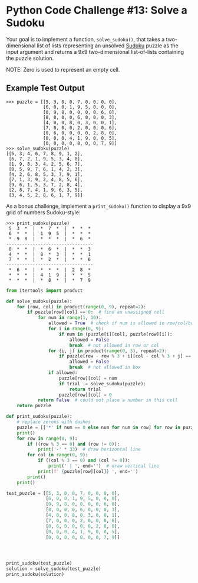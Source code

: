 # Python Code Challenge #13: Solve a Sudoku

Your goal is to implement a function, `solve_sudoku()`, that takes a two-dimensional list of lists representing an unsolved [Sudoku](https://en.wikipedia.org/wiki/Sudoku) puzzle as the input argument and returns a 9x9 two-dimensional list-of-lists containing the puzzle solution.

NOTE: Zero is used to represent an empty cell.

## Example Test Output

```console
>>> puzzle = [[5, 3, 0, 0, 7, 0, 0, 0, 0],
              [6, 0, 0, 1, 9, 5, 0, 0, 0],
              [0, 9, 8, 0, 0, 0, 0, 6, 0],
              [8, 0, 0, 0, 6, 0, 0, 0, 3],
              [4, 0, 0, 8, 0, 3, 0, 0, 1],
              [7, 0, 0, 0, 2, 0, 0, 0, 6],
              [0, 6, 0, 0, 0, 0, 2, 8, 0],
              [0, 0, 0, 4, 1, 9, 0, 0, 5],
              [0, 0, 0, 0, 8, 0, 0, 7, 9]]
>>> solve_sudoku(puzzle)
[[5, 3, 4, 6, 7, 8, 9, 1, 2],
 [6, 7, 2, 1, 9, 5, 3, 4, 8],
 [1, 9, 8, 3, 4, 2, 5, 6, 7],
 [8, 5, 9, 7, 6, 1, 4, 2, 3],
 [4, 2, 6, 8, 5, 3, 7, 9, 1],
 [7, 1, 3, 9, 2, 4, 8, 5, 6],
 [9, 6, 1, 5, 3, 7, 2, 8, 4],
 [2, 8, 7, 4, 1, 9, 6, 3, 5],
 [3, 4, 5, 2, 8, 6, 1, 7, 9]]
```

As a bonus challenge, implement a `print_sudoku()` function to display a 9x9 grid of numbers Sudoku-style:

```console
>>> print_sudoku(puzzle)
 5  3  *  |  *  7  *  |  *  *  *
 6  *  *  |  1  9  5  |  *  *  *
 *  9  8  |  *  *  *  |  *  6  *
---------------------------------
 8  *  *  |  *  6  *  |  *  *  3
 4  *  *  |  8  *  3  |  *  *  1
 7  *  *  |  *  2  *  |  *  *  6
---------------------------------
 *  6  *  |  *  *  *  |  2  8  *
 *  *  *  |  4  1  9  |  *  *  5
 *  *  *  |  *  8  *  |  *  7  9
```

```py
from itertools import product

def solve_sudoku(puzzle):
    for (row, col) in product(range(0, 9), repeat=2):
        if puzzle[row][col] == 0:  # find an unassigned cell
            for num in range(1, 10):
                allowed = True  # check if num is allowed in row/col/box
                for i in range(0, 9):
                    if num in (puzzle[i][col], puzzle[row][i]):
                        allowed = False
                        break  # not allowed in row or col
                for (i, j) in product(range(0, 3), repeat=2):
                    if puzzle[row - row % 3 + i][col - col % 3 + j] == num:
                        allowed = False
                        break  # not allowed in box
                if allowed:
                    puzzle[row][col] = num
                    if trial := solve_sudoku(puzzle):
                        return trial
                    puzzle[row][col] = 0
            return False  # could not place a number in this cell
    return puzzle

def print_sudoku(puzzle):
    # replace zeroes with dashes
    puzzle = [['*' if num == 0 else num for num in row] for row in puzzle]
    print()
    for row in range(0, 9):
        if ((row % 3 == 0) and (row != 0)):
            print('-' * 33)  # draw horizontal line
        for col in range(0, 9):
            if ((col % 3 == 0) and (col != 0)):
                print(' | ', end='')  # draw vertical line
            print(f' {puzzle[row][col]} ', end='')
        print()
    print()

test_puzzle = [[5, 3, 0, 0, 7, 0, 0, 0, 0],
               [6, 0, 0, 1, 9, 5, 0, 0, 0],
               [0, 9, 8, 0, 0, 0, 0, 6, 0],
               [8, 0, 0, 0, 6, 0, 0, 0, 3],
               [4, 0, 0, 8, 0, 3, 0, 0, 1],
               [7, 0, 0, 0, 2, 0, 0, 0, 6],
               [0, 6, 0, 0, 0, 0, 2, 8, 0],
               [0, 0, 0, 4, 1, 9, 0, 0, 5],
               [0, 0, 0, 0, 8, 0, 0, 7, 9]]




print_sudoku(test_puzzle)
solution = solve_sudoku(test_puzzle)
print_sudoku(solution)
```
